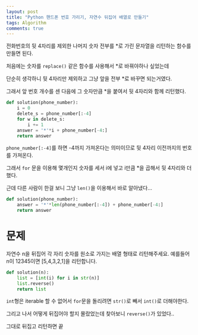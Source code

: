 ```yaml
---
layout: post
title: "Python 핸드폰 번호 가리기, 자연수 뒤집어 배열로 만들기"
tags: Algorithm
comments: true
---
```


전화번호의 뒷 4자리를 제외한 나머지 숫자 전부를 *로 가린 문자열을 리턴하는 함수를 만들면 된다.

처음에는 숫자를 `replace()` 같은 함수를 사용해서 *로 바꿔야하나 싶었는데

단순히 생각하니 뒷 4자리만 제외하고 그냥 앞을 전부 *로 바꾸면 되는거였다.

그래서 앞 번호 개수를 센 다음에 그 숫자만큼 *을 붙여서 뒷 4자리와 함께 리턴했다.

```python
def solution(phone_number):
    i = 0
    delete_s = phone_number[:-4]
    for w in delete_s:
        i += 1
    answer = '*'*i + phone_number[-4:]
    return answer
```

`phone_number[:-4]`를 하면 -4까지 가져온다는 의미이므로 뒷 4자리 이전까지의 번호를 가져온다.

그래서 `for` 문을 이용해 몇개인지 숫자를 세서 i에 넣고 i만큼 *을 곱해서 뒷 4자리와 더했다.



근데 다른 사람이 한걸 보니 그냥 `len()`을 이용해서 바로 알아냈다...

```python
def solution(phone_number):
    answer = '*'*len(phone_number[:-4]) + phone_number[-4:]
    return answer
```



# 문제

자연수 n을 뒤집어 각 자리 숫자를 원소로 가지는 배열 형태로 리턴해주세요. 예를들어 n이 12345이면 [5,4,3,2,1]을 리턴합니다.



```python
def solution(n):
    list = [int(i) for i in str(n)]
    list.reverse()
    return list
```



`int`형은 iterable 할 수 없어서 `for`문을 돌리려면 `str()`로 빼서 `int()`로 더해야한다.

그리고 나서 어떻게 뒤집어야 할지 몰랐었는데 찾아보니 `reverse()`가 있었다..

그대로 뒤집고 리턴하면 끝